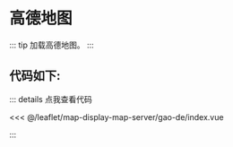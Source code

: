<script setup>
import Map from './index.vue'
</script>
# 高德地图

::: tip
加载高德地图。
:::

<Map />

## 代码如下:

::: details 点我查看代码

<<< @/leaflet/map-display-map-server/gao-de/index.vue

:::
